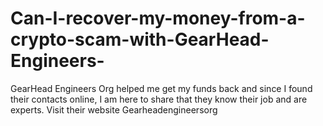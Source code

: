 # Can-I-recover-my-money-from-a-crypto-scam-with-GearHead-Engineers-
GearHead Engineers Org helped me get my funds back and since I found their contacts online, I am here to share that they know their job and are experts. Visit their website Gearheadengineersorg
